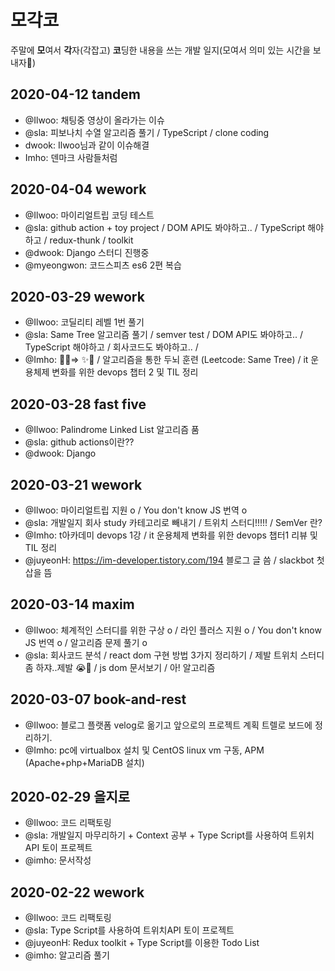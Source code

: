 # 모각코
주말에 **모**여서 **각**자(각잡고) **코**딩한 내용을 쓰는 개발 일지(모여서 의미 있는 시간을 보내자🥰)

## 2020-04-12 tandem
* @Ilwoo: 채팅중 영상이 올라가는 이슈
* @sla: 피보나치 수열 알고리즘 풀기 / TypeScript / clone coding
* dwook: Ilwoo님과 같이 이슈해결
* Imho: 덴마크 사람들처럼 


## 2020-04-04 wework
* @Ilwoo: 마이리얼트립 코딩 테스트
* @sla: github action + toy project / DOM API도 봐야하고.. / TypeScript 해야하고 / redux-thunk / toolkit
* @dwook: Django 스터디 진행중
* @myeongwon: 코드스피츠 es6 2편 복습


## 2020-03-29 wework
* @Ilwoo: 코딜리티 레벨 1번 풀기
* @sla: Same Tree 알고리즘 풀기 / semver test / DOM API도 봐야하고.. / TypeScript 해야하고 / 회사코드도 봐야하고.. / 
* @Imho: 🍯😴=> ✨💪 / 알고리즘을 통한 두뇌 훈련 (Leetcode: Same Tree) / it 운용체제 변화를 위한 devops 챕터 2  및 TIL 정리 
 
## 2020-03-28 fast five
* @Ilwoo: Palindrome Linked List 알고리즘 품
* @sla: github actions이란?? 
* @dwook: Django

## 2020-03-21 wework
* @Ilwoo: 마이리얼트립 지원 o / You don't know JS 번역 o
* @sla: 개발일지 회사 study 카테고리로 빼내기 / 트위치 스터디!!!!! / SemVer 란? 
* @Imho: t아카데미 devops 1강 / it 운용체제 변화를 위한 devops 챕터1 리뷰 및 TIL 정리 
* @juyeonH: https://im-developer.tistory.com/194 블로그 글 씀 / slackbot 첫 삽을 뜸

## 2020-03-14 maxim
* @Ilwoo: 체계적인 스터디를 위한 구상 o / 라인 플러스 지원 o / You don't know JS 번역 o / 알고리즘 문제 풀기 o
* @sla: 회사코드 분석 / react dom 구현 방법 3가지 정리하기 / 제발 트위치 스터디좀 하쟈..제발 😭🙏 / js dom 문서보기 / 아! 알고리즘 

## 2020-03-07 book-and-rest
* @Ilwoo: 블로그 플랫폼 velog로 옮기고 앞으로의 프로젝트 계획 트렐로 보드에 정리하기.
* @Imho: pc에 virtualbox 설치 및 CentOS linux vm 구동, APM (Apache+php+MariaDB 설치)

## 2020-02-29 을지로
* @Ilwoo: 코드 리팩토링
* @sla: 개발일지 마무리하기 + Context 공부 + Type Script를 사용하여 트위치API 토이 프로젝트
* @imho: 문서작성

## 2020-02-22 wework
* @Ilwoo: 코드 리팩토링
* @sla: Type Script를 사용하여 트위치API 토이 프로젝트
* @juyeonH: Redux toolkit + Type Script를 이용한 Todo List
* @imho: 알고리즘 풀기
